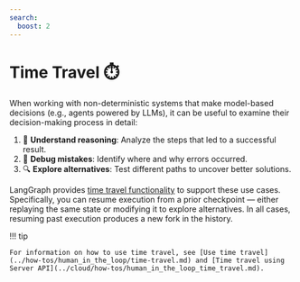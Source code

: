 ```yaml
---
search:
  boost: 2
---
```


# Time Travel ⏱️

When working with non-deterministic systems that make model-based decisions (e.g., agents powered by LLMs), it can be useful to examine their decision-making process in detail:

1. 🤔 **Understand reasoning**: Analyze the steps that led to a successful result.
2. 🐞 **Debug mistakes**: Identify where and why errors occurred.
3. 🔍 **Explore alternatives**: Test different paths to uncover better solutions.

LangGraph provides [time travel functionality](../how-tos/human_in_the_loop/time-travel.md) to support these use cases. Specifically, you can resume execution from a prior checkpoint — either replaying the same state or modifying it to explore alternatives. In all cases, resuming past execution produces a new fork in the history.

!!! tip

    For information on how to use time travel, see [Use time travel](../how-tos/human_in_the_loop/time-travel.md) and [Time travel using Server API](../cloud/how-tos/human_in_the_loop_time_travel.md).
